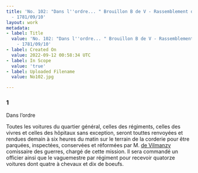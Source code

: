 ```yaml
---
title: 'No. 102: "Dans l''ordre... " Brouillon B de V - Rassemblement des voitures
  - 1781/09/10'
layout: work
metadata:
- label: Title
  value: 'No. 102: "Dans l''ordre... " Brouillon B de V - Rassemblement des voitures
    - 1781/09/10'
- label: Created On
  value: 2022-09-12 00:58:34 UTC
- label: In Scope
  value: 'true'
- label: Uploaded Filename
  value: No102.jpg

---
```

<div class="pages">
<div id="page-32541581">
<h3><a name="page-32541581">1</a></h3>
<div class="page-content">
<p>Dans l’ordre</p>
<p>Toutes les voitures du quartier général, <span class="line-break"> </span>celles des régiments, celles des vivres <span class="line-break"> </span>et celles des hôpitaux sans exception,<span class="line-break"> </span>seront touttes renvoyées et rendues <span class="line-break"> </span>demain à six heures du matin sur <span class="line-break"> </span>le terrain de la corderie pour être parquées, inspectées, conservées <span class="line-break"> </span>et réformées par M. <a href="../subjects/32162933" title="Jacques-Pierre Orillard de Villemanzy; 1751-1830"> de Vilmanzy </a><span class="line-break"> </span>comissaire des guerres, chargé de cette <span class="line-break"> </span>mission. Il sera commandé un <span class="line-break"> </span>officier ainsi que le vaguemestre <span class="line-break"> </span>par régiment pour recevoir quatorze voitures <span class="line-break"> </span>dont quatre à chevaux et dix de boeufs. <span class="line-break"> </span></p>
</div>
</div>
<br />
</div>
